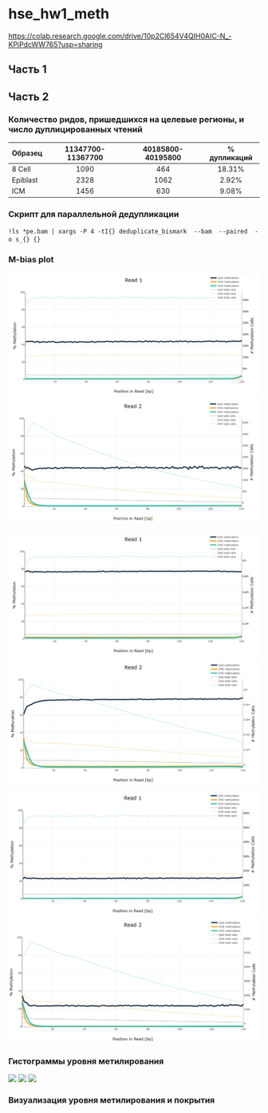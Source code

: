 # hse_hw1_meth
https://colab.research.google.com/drive/10p2Cl654V4QIH0AIC-N_-KPiPdcWW765?usp=sharing

## Часть 1

## Часть 2

### Количество ридов, пришедшихся на целевые регионы, и число дуплицированных чтений

| Образец | 11347700-11367700 | 40185800-40195800 | % дупликаций |
| :----- | :-: | :-: | :-: |
| 8 Cell | 1090 | 464 | 18.31% |
| Epiblast | 2328 | 1062 | 2.92% |
| ICM | 1456 | 630 | 9.08% |


### Скрипт для параллельной дедупликации

```
!ls *pe.bam | xargs -P 4 -tI{} deduplicate_bismark  --bam  --paired  -o s_{} {}
```

### M-bias plot
![](img/6473_1.png)
![](img/6473_2.png)

![](img/4222_1.png)
![](img/4222_2.png)

![](img/6475_1.png)
![](img/6475_2.png)

### Гистограммы уровня метилирования

![](img/6473.png)
![](img/4222.png)
![](img/6475.png)

### Визуализация уровня метилирования и покрытия

